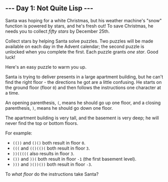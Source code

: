<article class="day-desc"><h2>--- Day 1: Not Quite Lisp ---</h2><p>Santa was hoping for a white Christmas, but his weather machine's "snow" function is powered by stars, and he's fresh out!  To save Christmas, he needs you to collect <em class="star">fifty stars</em> by December 25th.</p>
<p>Collect stars by helping Santa solve puzzles.  Two puzzles will be made available on each day in the Advent calendar; the second puzzle is unlocked when you complete the first.  Each puzzle grants <em class="star">one star</em>. <span title="Also, some puzzles contain Easter eggs like this one. Yes, I know it's not traditional to do Advent calendars for Easter.">Good luck!</span></p>
<p>Here's an easy puzzle to warm you up.</p>
<p>Santa is trying to deliver presents in a large apartment building, but he can't find the right floor - the directions he got are a little confusing. He starts on the ground floor (floor <code>0</code>) and then follows the instructions one character at a time.</p>
<p>An opening parenthesis, <code>(</code>, means he should go up one floor, and a closing parenthesis, <code>)</code>, means he should go down one floor.</p>
<p>The apartment building is very tall, and the basement is very deep; he will never find the top or bottom floors.</p>
<p>For example:</p>
<ul>
<li><code>(())</code> and <code>()()</code> both result in floor <code>0</code>.</li>
<li><code>(((</code> and <code>(()(()(</code> both result in floor <code>3</code>.</li>
<li><code>))(((((</code> also results in floor <code>3</code>.</li>
<li><code>())</code> and <code>))(</code> both result in floor <code>-1</code> (the first basement level).</li>
<li><code>)))</code> and <code>)())())</code> both result in floor <code>-3</code>.</li>
</ul>
<p>To <em>what floor</em> do the instructions take Santa?</p>
</article>
